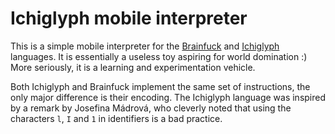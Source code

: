 # Ichiglyph mobile interpreter

This is a simple mobile interpreter for the [Brainfuck](https://en.wikipedia.org/wiki/Brainfuck)
and [Ichiglyph](https://github.com/martin-decky/ichiglyph) languages. It is
essentially a useless toy aspiring for world domination :) More seriously,
it is a learning and experimentation vehicle.

Both Ichiglyph and Brainfuck implement the same set of instructions, the
only major difference is their encoding. The Ichiglyph language was inspired
by a remark by Josefina Mádrová, who cleverly noted that using the
characters `l`, `I` and `1` in identifiers is a bad practice.
